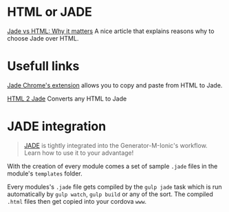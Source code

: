 # HTML or JADE
[Jade vs HTML: Why it matters](http://vstark.net/2014/10/18/jade-vs-html/) A nice article that explains reasons why to choose Jade over HTML.

# Usefull links
[Jade Chrome's extension](https://chrome.google.com/webstore/detail/copy-html-in-jade/ooimannacmnfehchhnahaaglimfjfedo) allows you to copy and paste from HTML to Jade.

[HTML 2 Jade](http://html2jade.org/) Converts any HTML to Jade

# JADE integration
> [JADE](http://jade-lang.com/) is tightly integrated into the Generator-M-Ionic's workflow. Learn how to use it to your advantage!

With the creation of every module comes a set of sample `.jade` files in the module's `templates` folder.

Every modules's `.jade` file gets compiled by the `gulp jade` task which is run automatically by `gulp watch`, `gulp build` or any of the sort. The compiled `.html` files then get copied into your cordova `www`.
